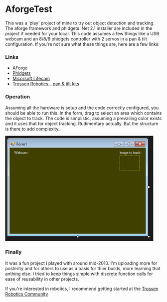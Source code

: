 # AforgeTest

This was a 'play' project of mine to try out object detection and tracking. The aforge framework and phidgets .Net 2.1 installer are included in the project if needed for your local. This code assumes a few things like a USB webcam and an 8/8/8 phidgets controller with 2 servos in a pan & tilt configuration. If you're not sure what these things are, here are a few links:

### Links

* [AForge](http://aforgenet.com/)
* [Phidgets](https://www.phidgets.com/)
* [Micorsoft Lifecam](https://www.amazon.com/Microsoft-64L-00003-LifeCam-VX-1000/dp/B000GE9XQ2)
* [Trossen Robotics - pan & tilt kits](https://www.trossenrobotics.com/c/robot-turrets.aspx)

### Operation

Assuming all the hardware is setup and the code correctly configured, you should be able to run this. In the form, drag to select an area which contains the object to track. The code is simplistic, assuming a prevailing color exists and it uses that for object tracking. Rudimentary actually. But the structure is there to add complexity. 

![FormWindow](/aforgetestform.PNG)

### Finally

It was a fun project I played with around mid-2010. I'm uploading more for posterity and for others to use as a basis for thier builds, more learning that anthing else. I tried to keep things simple with discrete function calls for ease of reusability in other projects.

If you're interested in robotics, I recommend getting started at the [Trossen Robotics Community](http://forums.trossenrobotics.com/content.php)